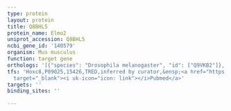 ```yaml
---
type: protein
layout: protein
title: Q8BHL5
protein_name: Elmo2
uniprot_accession: Q8BHL5
ncbi_gene_id: '140579'
organism: Mus musculus
function: target gene
orthologs: '[{"species": "Drosophila melanogaster", "id": ["Q9VKB2"]}, {"species": "Caenorhabditis elegans", "id": ["V5Z1T2"]}, {"species": "Homo sapiens", "id": ["<a href=\"/protein/q96jj3\">Q96JJ3</a>"]}, {"species": "Rattus norvegicus", "id": ["G3V982"]}]'
tfs: 'Hoxc8,P09025,15426,TRED,inferred by curator,&ensp;<a href="https://www.ncbi.nlm.nih.gov/pubmed/?term=17202159%5Buid%5D"
  target="_blank"><i uk-icon="icon: link"></i>Pubmed</a>'
targets: ''
binding_sites: ''

---
```

